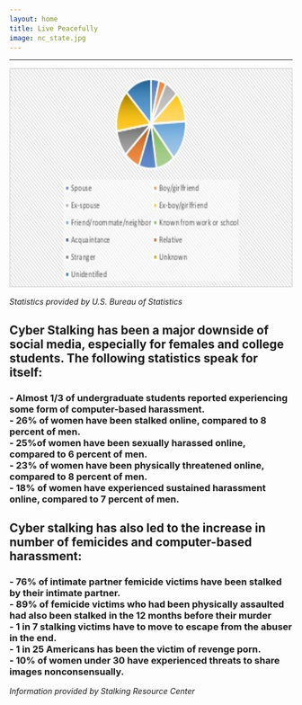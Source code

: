 ```yaml
---
layout: home
title: Live Peacefully
image: nc_state.jpg
---
```



  <hr>
  <div>
    <img src="images/stalkingStatistics.jpg" alt="Cyber Stalking Statistics" width = "530" height = "390" class="center" /><br>

  <em class="center">Statistics provided by U.S. Bureau of Statistics</em>

  <h2>Cyber Stalking has been a major downside of social media, especially for females and college students. The following statistics speak for itself:</h2>
    <h3>
      - Almost <strong>1/3</strong> of undergraduate students reported experiencing some form of computer-based harassment.<br>
      - <strong>26%</strong> of women have been stalked online, compared to 8 percent of men.<br>
      - <strong>25%</strong>of women have been sexually harassed online, compared to 6 percent of men.<br>
      - <strong>23%</strong> of women have been physically threatened online, compared to 8 percent of men.<br>
      - <strong>18%</strong> of women have experienced sustained harassment online, compared to 7 percent of men.<br>
    </h3>

  <h2>Cyber stalking has also led to the increase in number of femicides and computer-based harassment:</h2>
    <h3>
      - <strong>76%</strong> of intimate partner femicide victims have been stalked by their intimate partner.<br>
      - <strong>89% </strong> of femicide victims who had been physically assaulted had also been stalked in the 12 months before their murder<br>
      - <strong>1 in 7 </strong> stalking victims have to move to escape from the abuser in the end.<br>
      - <strong> 1 in 25 </strong> Americans has been the victim of revenge porn.<br>
      - <strong> 10% </strong> of women under 30 have experienced threats to share images nonconsensually.<br>
      </h3>
<em>Information provided by Stalking Resource Center</em>

</div>
